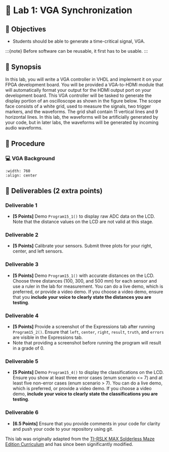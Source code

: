 # 🔬 Lab 1: VGA Synchronization

## 📌 Objectives

- Students should be able to generate a time-critical signal, VGA.

:::{note}
Before software can be reusable, it first has to be usable. 
:::


## 📜 Synopsis

In this lab, you will write a VGA controller in VHDL and implement it on your FPGA development board. You will be provided a VGA-to-HDMI module that will automatically format your output for the HDMI output port on your development board. This VGA controller will be tasked to generate the display portion of an oscilloscope as shown in the figure below. The scope face consists of a white grid, used to measure the signals, two trigger markers, and the waveforms. The grid shall contain 11 vertical lines and 9 horizontal lines. In this lab, the waveforms will be artificially generated by your code, but in later labs, the waveforms will be generated by incoming audio waveforms.

## 🧮 Procedure

### 💻 VGA Background

```{image} ./figures/lab1-layout.png
:width: 760
:align: center
```

## 🚚 Deliverables (2 extra points)

### Deliverable 1 
- **[5 Points]** Demo `Program15_1()` to display raw ADC data on the LCD. Note that the distance values on the LCD are not valid at this stage.

### Deliverable 2 
- **[5 Points]** Calibrate your sensors. Submit three plots for your right, center, and left sensors. 

### Deliverable 3 
- **[5 Points]** Demo `Program15_1()` with accurate distances on the LCD. 
Choose three distances (100, 300, and 500 mm) for each sensor and use a ruler in the lab for measurement. You can do a live demo, which is preferred, or provide a video demo. If you choose a video demo, ensure that you **include your voice to clearly state the distances you are testing**.

### Deliverable 4 
- **[5 Points]** Provide a screenshot of the Expressions tab after running `Program15_2()`. Ensure that `left`, `center`, `right`, `result`, `truth`, and `errors` are visible in the Expressions tab. 
- Note that providing a screenshot before running the program will result in a grade of 0.

### Deliverable 5 
- **[5 Points]** Demo `Program15_4()` to display the classifications on the LCD. Ensure you show at least three error cases (enum scenario <= 7) and at least five non-error cases (enum scenario > 7). You can do a live demo, which is preferred, or provide a video demo. If you choose a video demo, **include your voice to clearly state the classifications you are testing**. 

### Deliverable 6 
- **[6.5 Points]**  Ensure that you provide comments in your code for clarity and push your code to your repository using git.

This lab was originally adapted from the [TI-RSLK MAX Solderless Maze Edition Curriculum](https://university.ti.com/en/faculty/ti-robotics-system-learning-kit/ti-rslk-max-edition-curriculum) and has since been significantly modified.
